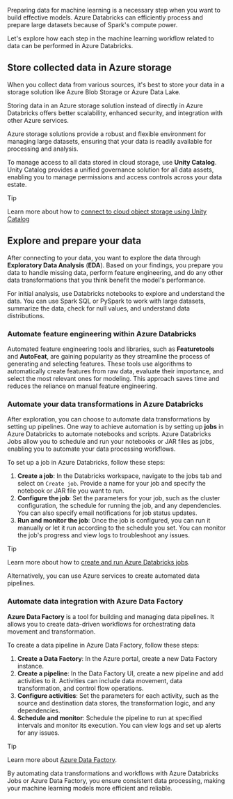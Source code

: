 Preparing data for machine learning is a necessary step when you want to build effective models. Azure Databricks can efficiently process and prepare large datasets because of Spark's compute power.

Let's explore how each step in the machine learning workflow related to data can be performed in Azure Databricks.

## Store collected data in Azure storage

When you collect data from various sources, it's best to store your data in a storage solution like Azure Blob Storage or Azure Data Lake.

Storing data in an Azure storage solution instead of directly in Azure Databricks offers better scalability, enhanced security, and integration with other Azure services.

Azure storage solutions provide a robust and flexible environment for managing large datasets, ensuring that your data is readily available for processing and analysis.

To manage access to all data stored in cloud storage, use **Unity Catalog**. Unity Catalog provides a unified governance solution for all data assets, enabling you to manage permissions and access controls across your data estate.

> [!Tip]
> Learn more about how to [connect to cloud object storage using Unity Catalog](/azure/databricks/connect/unity-catalog/?azure-portal=true)

## Explore and prepare your data

After connecting to your data, you want to explore the data through **Exploratory Data Analysis** (**EDA**). Based on your findings, you prepare you data to handle missing data, perform feature engineering, and do any other data transformations that you think benefit the model's performance.

For initial analysis, use Databricks notebooks to explore and understand the data. You can use Spark SQL or PySpark to work with large datasets, summarize the data, check for null values, and understand data distributions.

### Automate feature engineering within Azure Databricks

Automated feature engineering tools and libraries, such as **Featuretools** and **AutoFeat**, are gaining popularity as they streamline the process of generating and selecting features. These tools use algorithms to automatically create features from raw data, evaluate their importance, and select the most relevant ones for modeling. This approach saves time and reduces the reliance on manual feature engineering.

### Automate your data transformations in Azure Databricks

After exploration, you can choose to automate data transformations by setting up pipelines. One way to achieve automation is by setting up **jobs** in Azure Databricks to automate notebooks and scripts. Azure Databricks Jobs allow you to schedule and run your notebooks or JAR files as jobs, enabling you to automate your data processing workflows.

To set up a job in Azure Databricks, follow these steps:

1. **Create a job**: In the Databricks workspace, navigate to the jobs tab and select on `Create job`. Provide a name for your job and specify the notebook or JAR file you want to run.
1. **Configure the job**: Set the parameters for your job, such as the cluster configuration, the schedule for running the job, and any dependencies. You can also specify email notifications for job status updates.
1. **Run and monitor the job**: Once the job is configured, you can run it manually or let it run according to the schedule you set. You can monitor the job's progress and view logs to troubleshoot any issues.

> [!Tip]
> Learn more about how to [create and run Azure Databricks jobs](/azure/databricks/jobs/create-run-jobs?azure-portal=true).

Alternatively, you can use Azure services to create automated data pipelines.

### Automate data integration with Azure Data Factory

**Azure Data Factory** is a tool for building and managing data pipelines. It allows you to create data-driven workflows for orchestrating data movement and transformation.

To create a data pipeline in Azure Data Factory, follow these steps:

1. **Create a Data Factory**: In the Azure portal, create a new Data Factory instance.
1. **Create a pipeline**: In the Data Factory UI, create a new pipeline and add activities to it. Activities can include data movement, data transformation, and control flow operations.
1. **Configure activities**: Set the parameters for each activity, such as the source and destination data stores, the transformation logic, and any dependencies.
1. **Schedule and monitor**: Schedule the pipeline to run at specified intervals and monitor its execution. You can view logs and set up alerts for any issues.

> [!Tip]
> Learn more about [Azure Data Factory](/azure/data-factory/introduction?azure-portal=true).

By automating data transformations and workflows with Azure Databricks Jobs or Azure Data Factory, you ensure consistent data processing, making your machine learning models more efficient and reliable.
